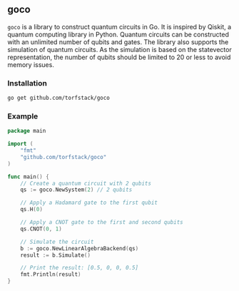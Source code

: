 ## goco

`goco` is a library to construct quantum circuits in Go. It is inspired by Qiskit, a quantum computing library in Python.
Quantum circuits can be constructed with an unlimited number of qubits and gates. The library also supports the simulation of quantum circuits.
As the simulation is based on the statevector representation, the number of qubits should be limited to 20 or less to avoid memory issues.

### Installation

```bash
go get github.com/torfstack/goco
```

### Example

```go
package main

import (
    "fmt"
    "github.com/torfstack/goco"
)

func main() {
    // Create a quantum circuit with 2 qubits
    qs := goco.NewSystem(2) // 2 qubits

    // Apply a Hadamard gate to the first qubit
    qs.H(0)

    // Apply a CNOT gate to the first and second qubits
    qs.CNOT(0, 1)

    // Simulate the circuit
    b := goco.NewLinearAlgebraBackend(qs)
    result := b.Simulate()

    // Print the result: [0.5, 0, 0, 0.5]
    fmt.Println(result)
}
```